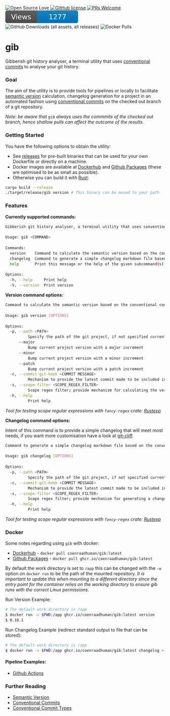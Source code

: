 ![Open Source Love](https://badges.frapsoft.com/os/v2/open-source.svg?v=103) [![GitHub license](https://img.shields.io/badge/licence-GPL--3.0-blue)](LICENSE) [![PRs Welcome](https://img.shields.io/badge/PRs-welcome-green.svg)](.github/CONTRIBUTING.md)[![Image of github-profile-views-counter](https://github.com/coenraadhuman/github-profile-views-counter/blob/master/svg/613868422/badge.svg)](https://github.com/coenraadhuman/github-profile-views-counter/blob/master/readme/613868422/year.md)![GitHub Downloads (all assets, all releases)](https://img.shields.io/github/downloads/coenraadhuman/gib/total?label=Github%20Downloads)
![Docker Pulls](https://img.shields.io/docker/pulls/coenraadhuman/gib?label=Docker%20Hub%20Pulls)

# gib

Gibberish git history analyser, a terminal utility that uses [conventional commits](https://www.conventionalcommits.org/en/v1.0.0/) to analyse your git history.

### Goal

The aim of the utility is to provide tools for pipelines or locally to facilitate [semantic version](https://semver.org/) calculation, changelog generation for a project in an automated fashion using [conventional commits](https://www.conventionalcommits.org/en/v1.0.0/) on the checked out branch of a git repository.

_Note: be aware that `gib` always uses the commmits of the checked out branch, hence shallow pulls can affect the outcome of the results._

### Getting Started

You have the following options to obtain the utility:

- See [releases](https://github.com/coenraadhuman/gib/releases) for pre-built binaries that can be used for your own Dockerfile or directly on a machine.
- Docker images are available at [Dockerhub](https://hub.docker.com/r/coenraadhuman/gib) and [Github Packages](https://github.com/coenraadhuman/gib/pkgs/container/gib) (these are optimised to be as small as possible).
- Otherwise you can build it with [Rust](https://www.rust-lang.org/learn/get-started):

```bash
cargo build --release
./target/release/gib version # This binary can be moved to your path
```

### Features

__Currently supported commands:__

```bash
Gibberish git history analyser, a terminal utility that uses conventional commits to analyse your git history

Usage: gib <COMMAND>

Commands:
  version    Command to calculate the semantic version based on the conventional commits of the current branch
  changelog  Command to generate a simple changelog markdown file based on the conventional commmits and tags of the current branch
  help       Print this message or the help of the given subcommand(s)

Options:
  -h, --help     Print help
  -V, --version  Print version
```

__Version command options:__

```bash
Command to calculate the semantic version based on the conventional commits of the current branch

Usage: gib version [OPTIONS]

Options:
  -p, --path <PATH>
          Specify the path of the git project, if not specified current directory will be used
      --major
          Bump current project version with a major increment
      --minor
          Bump current project version with a minor increment
      --patch
          Bump current project version with a patch increment
  -c, --commit-git-hook <COMMIT MESSAGE>
          Mechanism to provide the latest commit made to be included in project version calculation, this takes precedence when used inconjunction with either major, minor or patch flags
  -s, --scope-filter <SCOPE_REGEX_FILTER>
          Scope regex filter; provide mechanism for calculating the version of a project within a monorepo based of a regular expression
  -h, --help
          Print help
```

_Tool for testing scope regular expressions with `fancy-regex` crate: [Rustexp](https://rustexp.lpil.uk/)_

__Changelog command options:__

Intent of this command is to provide a simple changelog that will meet most needs, if you want more customisation have a look at [git-cliff](https://git-cliff.org/).

```bash
Command to generate a simple changelog markdown file based on the conventional commmits and tags of the current branch

Usage: gib changelog [OPTIONS]

Options:
  -p, --path <PATH>
          Specify the path of the git project, if not specified current directory will be used
  -c, --commit-git-hook <COMMIT MESSAGE>
          Mechanism to provide the latest commit made to be included in changelog generation
  -s, --scope-filter <SCOPE_REGEX_FILTER>
          Scope regex filter; provide mechanism for generating a changelog for a specific project within a monorepo based of a regular expression
  -h, --help
          Print help
```

_Tool for testing scope regular expressions with `fancy-regex` crate: [Rustexp](https://rustexp.lpil.uk/)_

### Docker

Some notes regarding using `gib` with docker:

- [Dockerhub](https://hub.docker.com/repository/docker/coenraadhuman/gib/general) - `docker pull coenraadhuman/gib:latest`
- [Github Packages](https://github.com/coenraadhuman/gib/pkgs/container/gib) - `docker pull ghcr.io/coenraadhuman/gib:latest`

By default the work directory is set to `/app` this can be changed with the `-w` option on `docker run` to be the path of the mounted repository. _It is important to update this when mounting to a different directory since the entry point for the container relies on the working directory to ensure gib runs with the correct Linux permissions._

Run Version Example:
```bash
# The default work directory is /app
$ docker run -v $PWD:/app ghcr.io/coenraadhuman/gib:latest version
$ 0.10.1
```

Run Changelog Example (redirect standard output to file that can be stored):
```bash
# The default work directory is /app
$ docker run -v $PWD:/app ghcr.io/coenraadhuman/gib:latest changelog > CHANGELOG.md
```

#### Pipeline Examples:
- [Github Actions](./.docs/github-pipeline-example.md)

### Further Reading

- [Semantic Version](https://semver.org/)
- [Conventional Commits](https://www.conventionalcommits.org/en/)
- [Conventional Commit Types](https://github.com/semantic-gitlog/semantic-gitlog/blob/master/docs/en-us/fundamentals/commit-types.md)